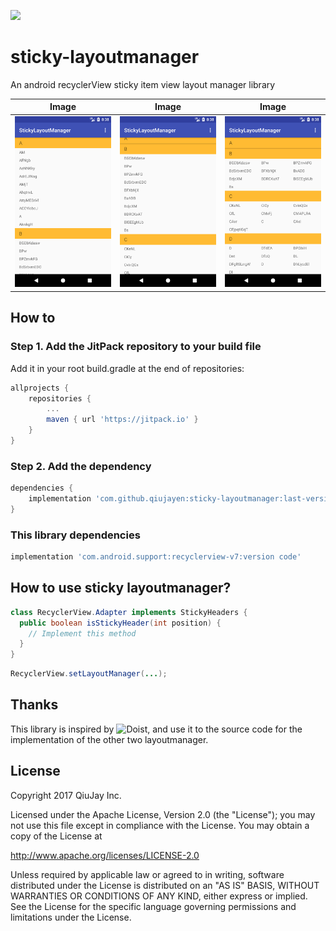 [![](https://jitpack.io/v/qiujayen/sticky-layoutmanager.svg)](https://jitpack.io/#qiujayen/sticky-layoutmanager)


# sticky-layoutmanager
An android recyclerView sticky item view layout manager library

|Image|Image|Image|
|:-:|:-:|:-:|
|![](images/Screenshot_1512376684.png)|![](images/Screenshot_1512376696.png)|![](images/Screenshot_1512376704.png)|

## How to
### Step 1. Add the JitPack repository to your build file
Add it in your root build.gradle at the end of repositories:
```groovy
allprojects {
	repositories {
		...
		maven { url 'https://jitpack.io' }
	}
}
```

### Step 2. Add the dependency
```groovy
dependencies {
	implementation 'com.github.qiujayen:sticky-layoutmanager:last-version'
}
```
### This library dependencies
```groovy
implementation 'com.android.support:recyclerview-v7:version code'
```

## How to use sticky layoutmanager?
```java
class RecyclerView.Adapter implements StickyHeaders {
  public boolean isStickyHeader(int position) {
    // Implement this method
  }
}
```
```java
RecyclerView.setLayoutManager(...);
```

## Thanks
This library is inspired by ![Doist](https://github.com/Doist/RecyclerViewExtensions/tree/master/StickyHeaders), and use it to the source code for the implementation of the other two layoutmanager.

## License
Copyright 2017 QiuJay Inc.

Licensed under the Apache License, Version 2.0 (the "License");
you may not use this file except in compliance with the License.
You may obtain a copy of the License at

   http://www.apache.org/licenses/LICENSE-2.0

Unless required by applicable law or agreed to in writing, software
distributed under the License is distributed on an "AS IS" BASIS,
WITHOUT WARRANTIES OR CONDITIONS OF ANY KIND, either express or implied.
See the License for the specific language governing permissions and
limitations under the License.
